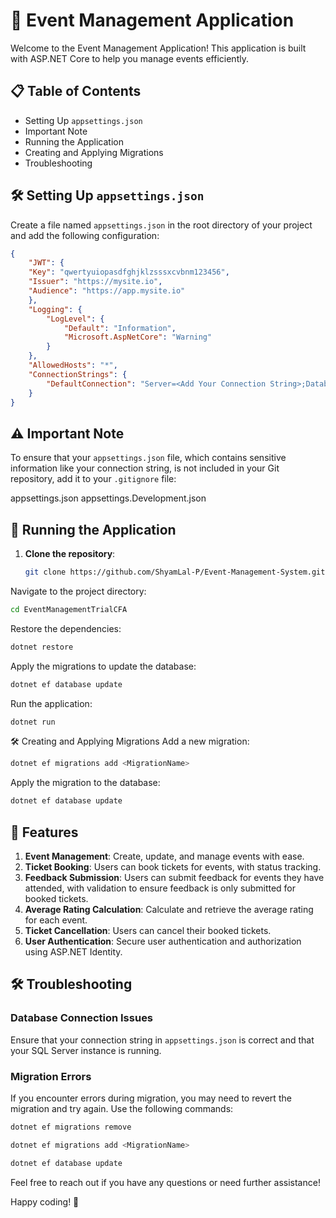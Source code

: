 # 🎉 Event Management Application

Welcome to the Event Management Application! This application is built with ASP.NET Core to help you manage events efficiently.

## 📋 Table of Contents

- Setting Up `appsettings.json`
- Important Note
- Running the Application
- Creating and Applying Migrations
- Troubleshooting

## 🛠️ Setting Up `appsettings.json`

Create a file named `appsettings.json` in the root directory of your project and add the following configuration:

```json
{
    "JWT": {
    "Key": "qwertyuiopasdfghjklzsssxcvbnm123456",
    "Issuer": "https://mysite.io",
    "Audience": "https://app.mysite.io"
    },
    "Logging": {
        "LogLevel": {
            "Default": "Information",
            "Microsoft.AspNetCore": "Warning"
        }
    },
    "AllowedHosts": "*",
    "ConnectionStrings": {
        "DefaultConnection": "Server=<Add Your Connection String>;Database=EventManageCFA;Trusted_Connection=Yes;MultipleActiveResultSets=true;TrustServerCertificate=true"
    }
}
```
## ⚠️ Important Note

To ensure that your `appsettings.json` file, which contains sensitive information like your connection string, is not included in your Git repository, add it to your `.gitignore` file:

appsettings.json
appsettings.Development.json
## 🚀 Running the Application

1. **Clone the repository**:
   ```sh
   git clone https://github.com/ShyamLal-P/Event-Management-System.git
   ```
Navigate to the project directory:

```sh
cd EventManagementTrialCFA
```
Restore the dependencies:

```sh
dotnet restore
```
Apply the migrations to update the database:

```sh
dotnet ef database update
```
Run the application:

```sh
dotnet run
```
🛠️ Creating and Applying Migrations
Add a new migration:

```sh
dotnet ef migrations add <MigrationName>
```
Apply the migration to the database:

```sh
dotnet ef database update
```
## 🌟 Features
1. **Event Management**: Create, update, and manage events with ease.
2. **Ticket Booking**: Users can book tickets for events, with status tracking.
3. **Feedback Submission**: Users can submit feedback for events they have attended, with validation to ensure feedback is only submitted for booked tickets.
4. **Average Rating Calculation**: Calculate and retrieve the average rating for each event.
5. **Ticket Cancellation**: Users can cancel their booked tickets.
6. **User Authentication**: Secure user authentication and authorization using ASP.NET Identity.

## 🛠️ Troubleshooting

### Database Connection Issues
Ensure that your connection string in `appsettings.json` is correct and that your SQL Server instance is running.

### Migration Errors
If you encounter errors during migration, you may need to revert the migration and try again. Use the following commands:
```sh
dotnet ef migrations remove
```
```sh
dotnet ef migrations add <MigrationName>
```
```sh
dotnet ef database update
```
Feel free to reach out if you have any questions or need further assistance!

Happy coding! 🎉
